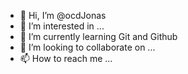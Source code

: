 - 👋 Hi, I’m @ocdJonas
- 👀 I’m interested in ...
- 🌱 I’m currently learning Git and Github
- 💞️ I’m looking to collaborate on ...
- 📫 How to reach me ...

<!---
ocdJonas/ocdJonas is a ✨ special ✨ repository because its `README.md` (this file) appears on your GitHub profile.
You can click the Preview link to take a look at your changes.
--->

